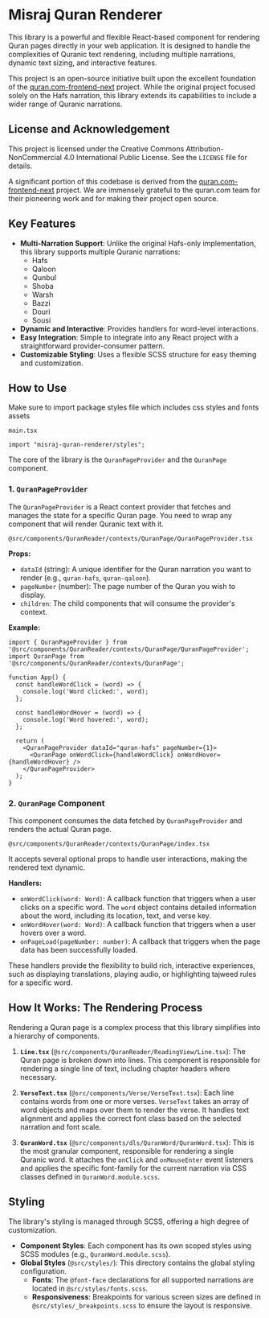 # Misraj Quran Renderer

This library is a powerful and flexible React-based component for rendering Quran pages directly in your web application. It is designed to handle the complexities of Quranic text rendering, including multiple narrations, dynamic text sizing, and interactive features.

This project is an open-source initiative built upon the excellent foundation of the [quran.com-frontend-next](https://github.com/quran/quran.com-frontend-next) project. While the original project focused solely on the Hafs narration, this library extends its capabilities to include a wider range of Quranic narrations.

## License and Acknowledgement

This project is licensed under the Creative Commons Attribution-NonCommercial 4.0 International Public License. See the `LICENSE` file for details.

A significant portion of this codebase is derived from the [quran.com-frontend-next](https://github.com/quran/quran.com-frontend-next) project. We are immensely grateful to the quran.com team for their pioneering work and for making their project open source.

## Key Features

- **Multi-Narration Support**: Unlike the original Hafs-only implementation, this library supports multiple Quranic narrations:
  - Hafs
  - Qaloon
  - Qunbul
  - Shoba
  - Warsh
  - Bazzi
  - Douri
  - Sousi
- **Dynamic and Interactive**: Provides handlers for word-level interactions.
- **Easy Integration**: Simple to integrate into any React project with a straightforward provider-consumer pattern.
- **Customizable Styling**: Uses a flexible SCSS structure for easy theming and customization.

## How to Use

Make sure to import package styles file which includes css styles and fonts assets

```tsx
main.tsx

import "misraj-quran-renderer/styles";
```

The core of the library is the `QuranPageProvider` and the `QuranPage` component.

### 1. `QuranPageProvider`

The `QuranPageProvider` is a React context provider that fetches and manages the state for a specific Quran page. You need to wrap any component that will render Quranic text with it.

`@src/components/QuranReader/contexts/QuranPage/QuranPageProvider.tsx`

**Props:**

- `dataId` (string): A unique identifier for the Quran narration you want to render (e.g., `quran-hafs`, `quran-qaloon`).
- `pageNumber` (number): The page number of the Quran you wish to display.
- `children`: The child components that will consume the provider's context.

**Example:**

```tsx
import { QuranPageProvider } from '@src/components/QuranReader/contexts/QuranPage/QuranPageProvider';
import QuranPage from '@src/components/QuranReader/contexts/QuranPage';

function App() {
  const handleWordClick = (word) => {
    console.log('Word clicked:', word);
  };

  const handleWordHover = (word) => {
    console.log('Word hovered:', word);
  };

  return (
    <QuranPageProvider dataId="quran-hafs" pageNumber={1}>
      <QuranPage onWordClick={handleWordClick} onWordHover={handleWordHover} />
    </QuranPageProvider>
  );
}
```

### 2. `QuranPage` Component

This component consumes the data fetched by `QuranPageProvider` and renders the actual Quran page.

`@src/components/QuranReader/contexts/QuranPage/index.tsx`

It accepts several optional props to handle user interactions, making the rendered text dynamic.

**Handlers:**

- `onWordClick(word: Word)`: A callback function that triggers when a user clicks on a specific word. The `word` object contains detailed information about the word, including its location, text, and verse key.
- `onWordHover(word: Word)`: A callback function that triggers when a user hovers over a word.
- `onPageLoad(pageNumber: number)`: A callback that triggers when the page data has been successfully loaded.

These handlers provide the flexibility to build rich, interactive experiences, such as displaying translations, playing audio, or highlighting tajweed rules for a specific word.

## How It Works: The Rendering Process

Rendering a Quran page is a complex process that this library simplifies into a hierarchy of components.

1.  **`Line.tsx`** (`@src/components/QuranReader/ReadingView/Line.tsx`): The Quran page is broken down into lines. This component is responsible for rendering a single line of text, including chapter headers where necessary.

2.  **`VerseText.tsx`** (`@src/components/Verse/VerseText.tsx`): Each line contains words from one or more verses. `VerseText` takes an array of word objects and maps over them to render the verse. It handles text alignment and applies the correct font class based on the selected narration and font scale.

3.  **`QuranWord.tsx`** (`@src/components/dls/QuranWord/QuranWord.tsx`): This is the most granular component, responsible for rendering a single Quranic word. It attaches the `onClick` and `onMouseEnter` event listeners and applies the specific font-family for the current narration via CSS classes defined in `QuranWord.module.scss`.

## Styling

The library's styling is managed through SCSS, offering a high degree of customization.

- **Component Styles**: Each component has its own scoped styles using SCSS modules (e.g., `QuranWord.module.scss`).
- **Global Styles** (`@src/styles/`): This directory contains the global styling configuration.
  - **Fonts**: The `@font-face` declarations for all supported narrations are located in `@src/styles/fonts.scss`.
  - **Responsiveness**: Breakpoints for various screen sizes are defined in `@src/styles/_breakpoints.scss` to ensure the layout is responsive.

